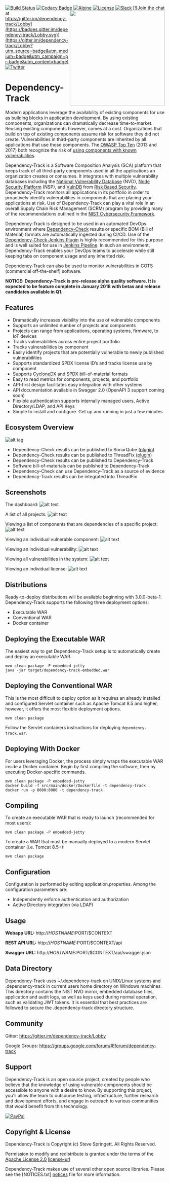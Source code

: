 [![Build Status](https://travis-ci.org/stevespringett/dependency-track.svg?branch=3.0-dev)](https://travis-ci.org/stevespringett/dependency-track) 
[![Codacy Badge](https://api.codacy.com/project/badge/Grade/a1d99b45c27e4d069f94d24bcce8d7e6)](https://www.codacy.com/app/stevespringett/dependency-track?utm_source=github.com&amp;utm_medium=referral&amp;utm_content=stevespringett/dependency-track&amp;utm_campaign=Badge_Grade)
[![Alpine](https://img.shields.io/badge/built%20on-Alpine-blue.svg)](https://github.com/stevespringett/Alpine)
<img src="https://stevespringett.github.io/dependency-track/images/dt.svg" width="300" align="right">
[![License][license-image]][license-url]
[![Slack](https://img.shields.io/badge/chat%20on-slack-46BC99.svg)](https://owasp.slack.com/messages/proj-dependency-track)
[![Join the chat at https://gitter.im/dependency-track/Lobby](https://badges.gitter.im/dependency-track/Lobby.svg)](https://gitter.im/dependency-track/Lobby?utm_source=badge&utm_medium=badge&utm_campaign=pr-badge&utm_content=badge)
[![Twitter](https://img.shields.io/twitter/url/http/shields.io.svg?style=social&label=Follow)](https://twitter.com/dependencytrack)

Dependency-Track
=========

Modern applications leverage the availability of existing components for use as building blocks 
in application development. By using existing components, organizations can dramatically decrease
time-to-market. Reusing existing components however, comes at a cost. Organizations that build on 
top of existing components assume risk for software they did not create. Vulnerabilities in third-party
components are inherited by all applications that use those components. The [OWASP Top Ten] (2013 and 2017)
both recognize the risk of [using components with known vulnerabilities](https://www.owasp.org/index.php/Top_10_2013-A9-Using_Components_with_Known_Vulnerabilities).

Dependency-Track is a Software Composition Analysis (SCA) platform that keeps track of all third-party 
components used in all the applications an organization creates or consumes. It integrates with multiple
vulnerability databases including the [National Vulnerability Database] (NVD), [Node Security Platform] (NSP),
and [VulnDB] from [Risk Based Security]. Dependency-Track monitors all applications in its portfolio in order
to proactively identify vulnerabilities in components that are placing your applications at risk. Use of 
Dependency-Track can play a vital role in an overall Supply Chain Risk Management (SCRM) program by providing 
many of the recommendations outlined in the [NIST Cybersecurity Framework](https://www.nist.gov/cybersecurity-framework).

Dependency-Track is designed to be used in an automated DevOps environment where [Dependency-Check]
results or specific BOM (Bill of Material) formats are automatically ingested during CI/CD. Use of the 
[Dependency-Check Jenkins Plugin] is highly recommended for this purpose and is well suited for use
in [Jenkins Pipeline]. In such an environment, Dependency-Track enables your DevOps teams to accelerate while
still keeping tabs on component usage and any inherited risk.

Dependency-Track can also be used to monitor vulnerabilities in COTS (commercial off-the-shelf) software.

**NOTICE: Dependency-Track is pre-release alpha quality software. It is expected to be feature complete 
in January 2018 with betas and release candidates available in Q1.**


Features
-------------------

* Dramatically increases visibility into the use of vulnerable components
* Supports an unlimited number of projects and components
* Projects can range from applications, operating systems, firmware, to IoT devices
* Tracks vulnerabilities across entire project portfolio
* Tracks vulnerabilities by component
* Easily identify projects that are potentially vulnerable to newly published vulnerabilities
* Supports standardized SPDX license ID’s and tracks license use by component
* Supports [CycloneDX] and [SPDX] bill-of-material formats
* Easy to read metrics for components, projects, and portfolio
* API-first design facilitates easy integration with other systems
* API documentation available in Swagger 2.0 (OpenAPI 3 support coming soon)
* Flexible authentication supports internally managed users, Active Directory/LDAP, and API Keys
* Simple to install and configure. Get up and running in just a few minutes


Ecosystem Overview
-------------------
![alt tag](docs/images/ecosystem.png)
* Dependency-Check results can be published to SonarQube ([plugin](https://github.com/stevespringett/dependency-check-sonar-plugin))
* Dependency-Check results can be published to ThreadFix ([plugin](https://plugins.jenkins.io/threadfix))
* Dependency-Check results can be published to Dependency-Track
* Software bill-of-materials can be published to Dependency-Track
* Dependency-Check can use Dependency-Track as a source of evidence
* Dependency-Track results can be integrated into ThreadFix

Screenshots
-------------------
The dashboard:
![alt text](https://raw.githubusercontent.com/stevespringett/dependency-track/master/docs/images/screenshots/dashboard.png)


A list of all projects:
![alt text](https://raw.githubusercontent.com/stevespringett/dependency-track/master/docs/images/screenshots/projects.png)


Viewing a list of components that are dependencies of a specific project:
![alt text](https://raw.githubusercontent.com/stevespringett/dependency-track/master/docs/images/screenshots/components.png)


Viewing an individual vulnerable component:
![alt text](https://raw.githubusercontent.com/stevespringett/dependency-track/master/docs/images/screenshots/vulnerable-component.png)


Viewing an individual vulnerability:
![alt text](https://raw.githubusercontent.com/stevespringett/dependency-track/master/docs/images/screenshots/vulnerability.png)


Viewing all vulnerabilities in the system:
![alt text](https://raw.githubusercontent.com/stevespringett/dependency-track/master/docs/images/screenshots/vulnerabilities.png)


Viewing an individual license:
![alt text](https://raw.githubusercontent.com/stevespringett/dependency-track/master/docs/images/screenshots/license.png)

Distributions
-------------------

Ready-to-deploy distributions will be available beginning with 3.0.0-beta-1. Dependency-Track
supports the following three deployment options:

* Executable WAR
* Conventional WAR
* Docker container


Deploying the Executable WAR
-------------------

The easiest way to get Dependency-Track setup is to automatically create and deploy an executable WAR.

```shell
mvn clean package -P embedded-jetty
java -jar target/dependency-track-embedded.war
```

Deploying the Conventional WAR
-------------------

This is the most difficult to deploy option as it requires an already installed and configured Servlet 
container such as Apache Tomcat 8.5 and higher, however, it offers the most flexible deployment options.

```shell
mvn clean package
```
Follow the Servlet containers instructions for deploying `dependency-track.war`.

 
Deploying With Docker
-------------------

For users leveraging Docker, the process simply wraps the executable WAR inside a Docker container.
Begin by first compiling the software, then by executing Docker-specific commands. 

```shell
mvn clean package -P embedded-jetty
docker build -f src/main/docker/Dockerfile -t dependency-track .
docker run -p 8080:8080 -t dependency-track
```
 
 
Compiling
-------------------

To create an executable WAR that is ready to launch (recommended for most users):

```shell
mvn clean package -P embedded-jetty
```

To create a WAR that must be manually deployed to a modern Servlet container (i.e. Tomcat 8.5+):

```shell
mvn clean package
```


Configuration
-------------------

Configuration is performed by editing application.properties. Among the configuration parameters are:

* Independently enforce authentication and authorization
* Active Directory integration (via LDAP)

Usage
-------------------

**Webapp URL:** http://$HOSTNAME:$PORT/$CONTEXT

**REST API URL:** http://$HOSTNAME:$PORT/$CONTEXT/api

**Swagger URL:** http://$HOSTNAME:$PORT/$CONTEXT/api/swagger.json


Data Directory
-------------------

Dependency-Track uses ~/.dependency-track on UNIX/Linux systems and .dependency-track in current users home
directory on Windows machines. This directory contains the NIST NVD mirror, embedded database files, application
and audit logs, as well as keys used during normal operation, such as validating JWT tokens. It is essential that
best practices are followed to secure the .dependency-track directory structure.

Community
-------------------

Gitter: https://gitter.im/dependency-track/Lobby

Google Groups: https://groups.google.com/forum/#!forum/dependency-track


Support
-------------------

Dependency-Track is an open source project, created by people who believe that the knowledge of using 
vulnerable components should be accessible to anyone with a desire to know. By supporting this project, you'll
allow the team to outsource testing, infrastructure, further research and development efforts, and engage in 
outreach to various communities that would benefit from this technology.

[![PayPal](https://www.paypalobjects.com/en_US/i/btn/btn_donate_SM.gif)](https://www.paypal.com/cgi-bin/webscr?cmd=_donations&business=paypal%40owasp%2eorg&lc=US&item_name=OWASP%20Dependency-Track&no_note=0&currency_code=USD&bn=PP%2dDonationsBF)

Copyright & License
-------------------

Dependency-Track is Copyright (c) Steve Springett. All Rights Reserved.

Permission to modify and redistribute is granted under the terms of the 
[Apache License 2.0] [license-url]

Dependency-Track makes use of several other open source libraries. Please see
the [NOTICES.txt] [notices] file for more information.

  [National Vulnerability Database]: https://nvd.nist.gov
  [Node Security Platform]: https://nodesecurity.io
  [VulnDB]: https://vulndb.cyberriskanalytics.com
  [Risk Based Security]: https://www.riskbasedsecurity.com
  [OWASP Top Ten]: https://www.owasp.org/index.php/Category:OWASP_Top_Ten_Project
  [OWASP Wiki]: https://www.owasp.org/index.php/OWASP_Dependency_Track_Project
  [Dependency-Check]: https://www.owasp.org/index.php/OWASP_Dependency_Check
  [Dependency-Check Jenkins Plugin]: https://plugins.jenkins.io/dependency-check-jenkins-plugin
  [Jenkins Pipeline]: https://jenkins.io/solutions/pipeline
  [CycloneDX]: https://github.com/CycloneDX
  [SPDX]: https://spdx.org
  [license-image]: https://img.shields.io/badge/license-apache%20v2-brightgreen.svg
  [license-url]: https://github.com/stevespringett/alpine/blob/master/LICENSE.txt
  [Apache License 2.0]: https://github.com/stevespringett/dependency-track/blob/3.0-dev/LICENSE.txt
  [notices]: https://github.com/stevespringett/dependency-track/blob/master/NOTICES.txt
  [Alpine]: https://github.com/stevespringett/Alpine
